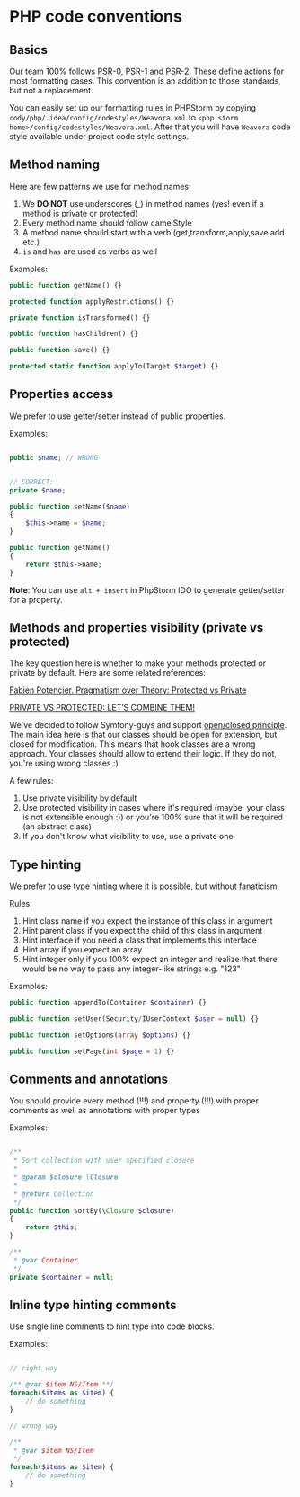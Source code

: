 # PHP code conventions

## Basics

Our team 100% follows [PSR-0](psr/0.md), [PSR-1](psr/1.md) and [PSR-2](psr/2.md).
These define actions for most formatting cases. This convention is an addition to those standards, but not a replacement.

You can easily set up our formatting rules in PHPStorm by copying
`cody/php/.idea/config/codestyles/Weavora.xml` to `<php storm home>/config/codestyles/Weavora.xml`.
After that you will have `Weavora` code style available under project code style settings.

## Method naming

Here are few patterns we use for method names:

1. We __DO NOT__ use underscores (_) in method names (yes! even if a method is private or protected)
2. Every method name should follow camelStyle
3. A method name should start with a verb (get,transform,apply,save,add etc.)
4. `is` and `has` are used as verbs as well

Examples:

```php
public function getName() {}

protected function applyRestrictions() {}

private function isTransformed() {}

public function hasChildren() {}

public function save() {}

protected static function applyTo(Target $target) {}
``` 

## Properties access

We prefer to use getter/setter instead of public properties.

Examples:

```php

public $name; // WRONG


// CORRECT:
private $name;

public function setName($name) 
{
	$this->name = $name;
}

public function getName() 
{
	return $this->name;
}
```

**Note**: You can use `alt + insert` in PhpStorm IDO to generate getter/setter for a property.

## Methods and properties visibility (private vs protected)

The key question here is whether to make your methods protected or private by default.
Here are some related references:

[Fabien Potencier. Pragmatism over Theory: Protected vs Private](http://fabien.potencier.org/article/47/pragmatism-over-theory-protected-vs-private) 

[PRIVATE VS PROTECTED: LET’S COMBINE THEM!](http://phpandme.tumblr.com/post/4391869601/private-vs-protected-lets-combine-them)

We've decided to follow Symfony-guys and support [open/closed principle](http://en.wikipedia.org/wiki/Open/closed_principle).
The main idea here is that our classes should be open for extension, but closed for modification. 
This means that hook classes are a wrong approach. 
Your classes should allow to extend their logic. If they do not, you're using wrong classes :)

A few rules:

1. Use private visibility by default
2. Use protected visibility in cases where it's required (maybe, your class is not extensible enough :)) or you're 100% sure that it will be required (an abstract class)
3. If you don't know what visibility to use, use a private one

## Type hinting

We prefer to use type hinting where it is possible, but without fanaticism.

Rules:

1. Hint class name if you expect the instance of this class in argument
1. Hint parent class if you expect the child of this class in argument
1. Hint interface if you need a class that implements this interface
1. Hint array if you expect an array
1. Hint integer only if you 100% expect an integer and realize that there would be no way to pass any integer-like strings e.g. "123"

Examples:

```php
public function appendTo(Container $container) {}

public function setUser(Security/IUserContext $user = null) {}

public function setOptions(array $options) {}

public function setPage(int $page = 1) {}
```

## Comments and annotations

You should provide every method (!!!) and property (!!!) with proper comments as well as annotations with proper types 

Examples:

```php

/**
 * Sort collection with user specified closure
 *
 * @param $closure \Closure
 *
 * @return Collection
 */
public function sortBy(\Closure $closure)
{
	return $this;
}

/**
 * @var Container
 */
private $container = null;

```

## Inline type hinting comments

Use single line comments to hint type into code blocks.

Examples:

```php

// right way

/** @var $item NS/Item **/
foreach($items as $item) {
    // do something
}

// wrong way

/**
 * @var $item NS/Item
 */
foreach($items as $item) {
    // do something
}
```
